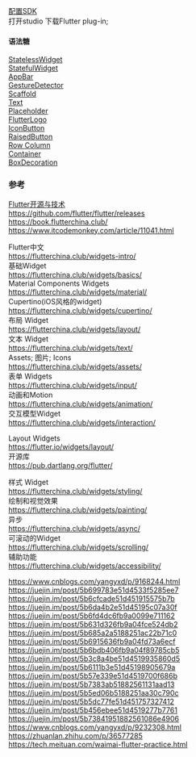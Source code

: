 [配置SDK](get_start/Start.md)    
打开studio 下载Flutter plug-in;    

#### 语法糖  
[StatelessWidget](library/StatelessWidget.md)  
[StatefulWidget](library/StatefulWidget.md)  
[AppBar](library/AppBar.md)  
[GestureDetector](library/GestureDetector.md)  
[Scaffold](library/Scaffold.md)  
[Text](library/Text.md)  
[Placeholder](library/Placeholder.md)  
[FlutterLogo](library/FlutterLogo.md)  
[IconButton](library/IconButton.md)  
[RaisedButton](library/RaisedButton.md)  
[Row Column](library/Row_Column.md)  
[Container](library/Container.md)  
[BoxDecoration](library/BoxDecoration.md)  



### 参考  
[Flutter开源与技术](blog/blog.md)  
https://github.com/flutter/flutter/releases  
https://book.flutterchina.club/  
https://www.itcodemonkey.com/article/11041.html   


Flutter中文  
https://flutterchina.club/widgets-intro/  
基础Widget  
https://flutterchina.club/widgets/basics/  
Material Components Widgets  
https://flutterchina.club/widgets/material/  
Cupertino(iOS风格的widget)  
https://flutterchina.club/widgets/cupertino/  
布局 Widget  
https://flutterchina.club/widgets/layout/  
文本 Widget  
https://flutterchina.club/widgets/text/  
Assets;  图片;  Icons  
https://flutterchina.club/widgets/assets/  
表单 Widgets  
https://flutterchina.club/widgets/input/  
动画和Motion  
https://flutterchina.club/widgets/animation/  
交互模型Widget  
https://flutterchina.club/widgets/interaction/  

Layout Widgets  
https://flutter.io/widgets/layout/  
开源库  
https://pub.dartlang.org/flutter/  

样式 Widget  
https://flutterchina.club/widgets/styling/  
绘制和视觉效果  
https://flutterchina.club/widgets/painting/  
异步  
https://flutterchina.club/widgets/async/  
可滚动的Widget  
https://flutterchina.club/widgets/scrolling/   
辅助功能  
https://flutterchina.club/widgets/accessibility/  


https://www.cnblogs.com/yangyxd/p/9168244.html  
https://juejin.im/post/5b699783e51d4533f5285ee7  
https://juejin.im/post/5b6cfcade51d451915575b7b  
https://juejin.im/post/5b6da4b2e51d45195c07a30f  
https://juejin.im/post/5b6fd4dc6fb9a0099e711162
https://juejin.im/post/5b631d326fb9a04fce524db2  
https://juejin.im/post/5b685a2a5188251ac22b71c0  
https://juejin.im/post/5b6915636fb9a04fd73a6ecf  
https://juejin.im/post/5b6bdb406fb9a04f89785cb5  
https://juejin.im/post/5b3c8a4be51d4519935860d5  
https://juejin.im/post/5b6111b3e51d45198905679a  
https://juejin.im/post/5b57e339e51d4519700f686b  
https://juejin.im/post/5b7383ab51882561131aad13  
https://juejin.im/post/5b5ed06b5188251aa30c790c  
https://juejin.im/post/5b5dc77fe51d451757327412  
https://juejin.im/post/5b456ebee51d4519277b7761  
https://juejin.im/post/5b73841951882561086e4906  
https://www.cnblogs.com/yangyxd/p/9232308.html  
https://zhuanlan.zhihu.com/p/36577285  
https://tech.meituan.com/waimai-flutter-practice.html  


